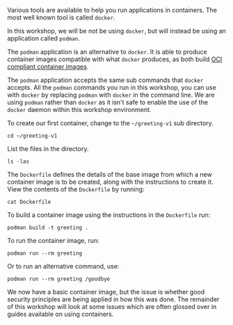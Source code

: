 Various tools are available to help you run applications in containers. The most well known tool is called `docker`.

In this workshop, we will be not be using `docker`, but will instead be using an application called `podman`.

The `podman` application is an alternative to `docker`. It is able to produce container images compatible with what `docker` produces, as both build [OCI compliant container images](https://www.opencontainers.org/).

The `podman` application accepts the same sub commands that `docker` accepts. All the `podman` commands you run in this workshop, you can use with `docker` by replacing `podman` with `docker` in the command line. We are using `podman` rather than `docker` as it isn't safe to enable the use of the `docker` daemon within this workshop environment.

To create our first container, change to the `~/greeting-v1` sub directory.

```execute
cd ~/greeting-v1
```

List the files in the directory.

```execute
ls -las
```

The `Dockerfile` defines the details of the base image from which a new container image is to be created, along with the instructions to create it. View the contents of the `Dockerfile` by running:

```execute
cat Dockerfile
```

To build a container image using the instructions in the `Dockerfile` run:

```execute
podman build -t greeting .
```

To run the container image, run:

```execute
podman run --rm greeting
```

Or to run an alternative command, use:

```execute
podman run --rm greeting /goodbye
```

We now have a basic container image, but the issue is whether good security principles are being applied in how this was done. The remainder of this workshop will look at some issues which are often glossed over in guides available on using containers.
